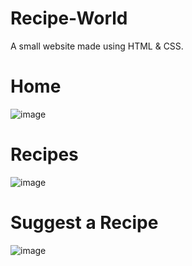 # Recipe-World
A small website made using HTML &amp; CSS.
# Home
![image](https://user-images.githubusercontent.com/44725090/59230923-5f0a7700-8bdf-11e9-8359-b9333ac2cc95.png)
# Recipes
![image](https://user-images.githubusercontent.com/44725090/59230946-6b8ecf80-8bdf-11e9-985f-83f3d0eefa39.png)
# Suggest a Recipe
![image](https://user-images.githubusercontent.com/44725090/59230980-7c3f4580-8bdf-11e9-9c3d-5864fd45977a.png)

